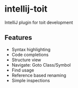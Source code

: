 # intellij-toit
IntelliJ plugin for toit development

## Features

* Syntax highlighting
* Code completions
* Structure view
* Navigate: Goto Class/Symbol
* Find usage
* Reference based renaming
* Simple inspections
